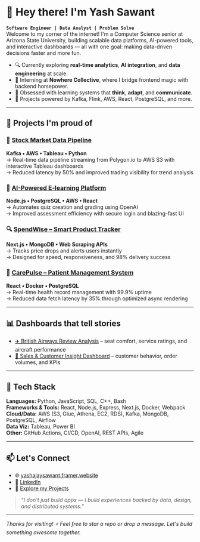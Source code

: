 # 👋 Hey there! I'm Yash Sawant

**`Software Engineer | Data Analyst | Problem Solve`**  
Welcome to my corner of the internet! I'm a Computer Science senior at Arizona State University, building scalable data platforms, AI-powered tools, and interactive dashboards — all with one goal: making data-driven decisions faster and more fun.

- 🔍 Currently exploring **real-time analytics**, **AI integration**, and **data engineering** at scale.
- 🚀 Interning at **Nowhere Collective**, where I bridge frontend magic with backend horsepower.
- 🧠 Obsessed with learning systems that **think**, **adapt**, and **communicate**.
- 🎯 Projects powered by Kafka, Flink, AWS, React, PostgreSQL, and more.

---

## 🔨 Projects I'm proud of

### 🚦 [Stock Market Data Pipeline](https://github.com/YASHSAWANTTT/StockVisualizer)
**Kafka • AWS • Tableau • Python**  
→ Real-time data pipeline streaming from Polygon.io to AWS S3 with interactive Tableau dashboards  
→ Reduced latency by 50% and improved trading visibility for trend analysis

### 💬 [AI-Powered E-learning Platform](https://start-ops.vercel.app/)
**Node.js • PostgreSQL • AWS • React**  
→ Automates quiz creation and grading using OpenAI  
→ Improved assessment efficiency with secure login and blazing-fast UI

### 🔍 [SpendWise – Smart Product Tracker](https://spendwise-xi.vercel.app/)
**Next.js • MongoDB • Web Scraping APIs**  
→ Tracks price drops and alerts users instantly  
→ Designed for speed, responsiveness, and 98% delivery success

### 🏥 [CarePulse – Patient Management System](https://graveyard-two.vercel.app/)
**React • Docker • PostgreSQL**  
→ Real-time health record management with 99.9% uptime  
→ Reduced data fetch latency by 35% through optimized async rendering

---

## 📊 Dashboards that tell stories
- [✈️ British Airways Review Analysis](https://public.tableau.com/views/Book1_17437090147830/Dashboard1?:language=en-US&:sid=&:redirect=auth&:display_count=n&:origin=viz_share_link) – seat comfort, service ratings, and aircraft performance
- [🛒 Sales & Customer Insight Dashboard](https://public.tableau.com/views/SalesCustomerDashboardsDynamic_17440888486330/SalesDashboard?:language=en-US&:sid=&:redirect=auth&:display_count=n&:origin=viz_share_link) – customer behavior, order volumes, and KPIs

---

## 🧠 Tech Stack

**Languages:** Python, JavaScript, SQL, C++, Bash  
**Frameworks & Tools:** React, Node.js, Express, Next.js, Docker, Webpack  
**Cloud/Data:** AWS (S3, Glue, Athena, EC2, RDS), Kafka, MongoDB, PostgreSQL, Airflow  
**Data Viz:** Tableau, Power BI  
**Other:** GitHub Actions, CI/CD, OpenAI, REST APIs, Agile

---

## 📫 Let's Connect

- 🌐 [yashajaysawant.framer.website](https://yashajaysawant.framer.website/)
- 🔗 [LinkedIn](https://linkedin.com/in/yash-ajay-sawant)
- 🧠 [Explore my Projects](https://github.com/YASHSAWANTTT)

> *“I don't just build apps — I build experiences backed by data, design, and distributed systems.”*

---

_Thanks for visiting! ⭐ Feel free to star a repo or drop a message. Let's build something awesome together._
